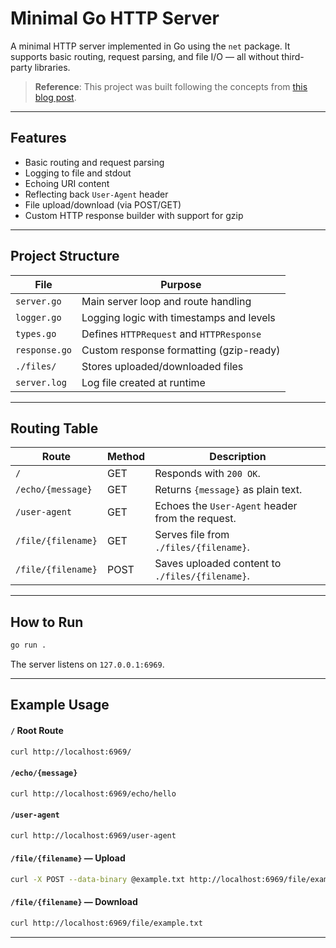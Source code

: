 # Minimal Go HTTP Server

A minimal HTTP server implemented in Go using the `net` package. It supports basic routing, request parsing, and file I/O — all without third-party libraries.
> **Reference**: This project was built following the concepts from [this blog post](https://www.krayorn.com/posts/http-server-go/).
---

## Features

- Basic routing and request parsing
- Logging to file and stdout
- Echoing URI content
- Reflecting back `User-Agent` header
- File upload/download (via POST/GET)
- Custom HTTP response builder with support for gzip

---

## Project Structure

| File         | Purpose                                 |
|--------------|-----------------------------------------|
| `server.go`  | Main server loop and route handling     |
| `logger.go`  | Logging logic with timestamps and levels|
| `types.go`   | Defines `HTTPRequest` and `HTTPResponse`|
| `response.go`| Custom response formatting (gzip-ready) |
| `./files/`   | Stores uploaded/downloaded files        |
| `server.log` | Log file created at runtime             |

---

## Routing Table

| Route               | Method | Description                                              |
|---------------------|--------|----------------------------------------------------------|
| `/`                 | GET    | Responds with `200 OK`.                                  |
| `/echo/{message}`   | GET    | Returns `{message}` as plain text.                       |
| `/user-agent`       | GET    | Echoes the `User-Agent` header from the request.         |
| `/file/{filename}`  | GET    | Serves file from `./files/{filename}`.                   |
| `/file/{filename}`  | POST   | Saves uploaded content to `./files/{filename}`.          |

---

## How to Run

```bash
go run .
```

The server listens on `127.0.0.1:6969`.

---

## Example Usage

#### `/` Root Route

```bash
curl http://localhost:6969/
```

#### `/echo/{message}`

```bash
curl http://localhost:6969/echo/hello
```

#### `/user-agent`

```bash
curl http://localhost:6969/user-agent
```

#### `/file/{filename}` — Upload

```bash
curl -X POST --data-binary @example.txt http://localhost:6969/file/example.txt
```

#### `/file/{filename}` — Download

```bash
curl http://localhost:6969/file/example.txt
```

---
